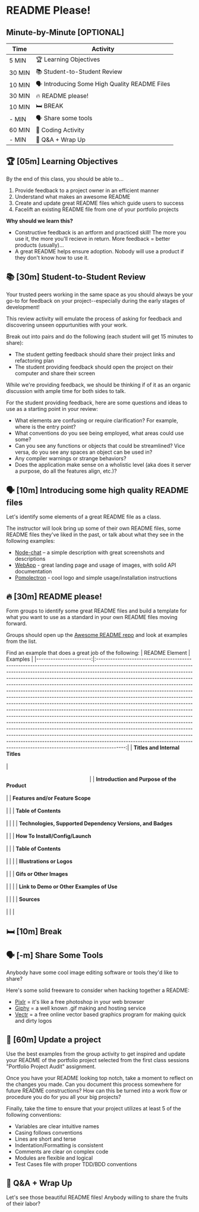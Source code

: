 # README Please!

## Minute-by-Minute [OPTIONAL]

|**Time**  | **Activity**              |
 --------- | ------------------------- |
| 5 MIN     | 🏆 Learning Objectives    |
| 30 MIN    | 📚 Student-to-Student Review   |
| 10 MIN    | 🗣️ Introducing Some High Quality README Files   |
| 30 MIN    | 🔥 README please!    |
| 10 MIN    | 🛏️ BREAK                     |
| - MIN    | 🗣️ Share some tools   |
| 60 MIN    | 🚜 Coding Activity     |
| - MIN     | 💪 Q&A + Wrap Up       |



## 🏆 [05m] Learning Objectives

By the end of this class, you should be able to...

1. Provide feedback to a project owner in an efficient manner
1. Understand what makes an awesome README
1. Create and update great README files which guide users to success
1. Facelift an existing README file from one of your portfolio projects


**Why should we learn this?**
- Constructive feedback is an artform and practiced skill! The more you use it, the more you'll recieve in return. More feedback = better products (usually)...
- A great README helps ensure adoption. Nobody will use a product if they don't know how to use it.



## 📚 [30m] Student-to-Student Review 

Your trusted peers working in the same space as you should always be your go-to for feedback on your project--especially during the early stages of development!


This review activity will emulate the process of asking for feedback and discovering unseen oppurtunities with your work.


Break out into pairs and do the following (each student will get 15 minutes to share):
- The student getting feedback should share their project links and refactoring plan
- The student providing feedback should open the project on their computer and share their screen


While we're providing feedback, we should be thinking if of it as an organic discussion with ample time for both sides to talk.


For the student providing feedback, here are some questions and ideas to use as a starting point in your review:
- What elements are confusing or require clarification? For example, where is the entry point?
- What conventions do you see being employed, what areas could use some?
- Can you see any functions or objects that could be streamlined? Vice versa, do you see any spaces an object can be used in?
- Any compiler warnings or strange behaviors?
- Does the application make sense on a wholistic level (aka does it server a purpose, do all the features align, etc.)?



## 🗣️ [10m] Introducing some high quality README files

Let's identify some elements of a great README file as a class.


The instructor will look bring up some of their own README files, some README files they've liked in the past, or talk about what they see in the following examples:
- [Node-chat](https://github.com/igorantun/node-chat) – a simple description with great screenshots and descriptions
- [WebApp](https://github.com/iharsh234/WebApp) - great landing page and usage of images, with solid API documentation
- [Pomolectron]() - cool logo and simple usage/installation instructions



## 🔥 [30m] README please! 

Form groups to identify some great README files and build a template for what you want to use as a standard in your own README files moving forward.


Groups should open up the [Awesome README repo](https://github.com/matiassingers/awesome-readme) and look at examples from the list. 


Find an example that does a great job of the following:
|                   README Element |                                                                                                                                                                                                                                                                                                                                                                                                                                                                                                                                                                    Examples                                                                                                                                                                                                                                                                                                                                                                                                                                                                                                                                                                    |
|-----------------------:|:------------------------------------------------------------------------------------------------------------------------------------------------------------------------------------------------------------------------------------------------------------------------------------------------------------------------------------------------------------------------------------------------------------------------------------------------------------------------------------------------------------------------------------------------------------------------------------------------------------------------------------------------------------------------------------------------------------------------------------------------------------------------------------------------------------------------------------------------------------------------------------------------------------------------------------------------------------------------------------------------------------------------------------------------------------------------------------------------------------------------------------------------:|
| **Titles and Internal Titles**<br><br> | &nbsp;&nbsp;&nbsp;&nbsp;&nbsp;&nbsp;&nbsp;&nbsp;&nbsp;&nbsp;&nbsp;&nbsp;&nbsp;&nbsp;&nbsp;&nbsp;&nbsp;&nbsp;&nbsp;&nbsp;&nbsp;&nbsp;&nbsp;&nbsp;&nbsp;&nbsp;&nbsp;&nbsp;&nbsp;&nbsp;&nbsp;&nbsp;&nbsp;&nbsp;&nbsp;&nbsp;&nbsp;&nbsp;&nbsp;&nbsp;&nbsp;&nbsp;&nbsp;&nbsp;&nbsp;&nbsp;&nbsp;&nbsp;&nbsp;&nbsp;&nbsp;&nbsp;&nbsp;&nbsp;&nbsp;&nbsp;&nbsp;&nbsp;&nbsp;&nbsp;&nbsp;&nbsp;&nbsp;&nbsp;&nbsp;&nbsp;&nbsp;&nbsp;&nbsp;&nbsp;&nbsp;&nbsp;&nbsp;&nbsp;&nbsp;&nbsp;&nbsp;&nbsp;&nbsp;&nbsp;&nbsp;&nbsp;&nbsp;&nbsp;&nbsp;&nbsp;&nbsp;&nbsp;&nbsp;&nbsp;&nbsp;&nbsp;&nbsp;&nbsp;&nbsp;&nbsp;&nbsp;&nbsp;&nbsp;&nbsp;&nbsp;&nbsp;&nbsp;&nbsp;&nbsp;&nbsp;&nbsp;&nbsp;&nbsp;&nbsp;&nbsp;&nbsp;&nbsp;&nbsp;&nbsp;&nbsp;&nbsp;&nbsp;&nbsp;&nbsp;&nbsp;&nbsp;&nbsp;&nbsp;&nbsp;&nbsp;&nbsp;&nbsp;&nbsp;&nbsp;&nbsp;&nbsp;&nbsp;&nbsp;&nbsp;&nbsp;&nbsp;&nbsp;&nbsp;&nbsp;&nbsp;&nbsp;&nbsp;&nbsp;&nbsp;&nbsp;&nbsp;&nbsp;&nbsp;&nbsp;&nbsp;&nbsp;&nbsp;&nbsp;&nbsp;&nbsp;&nbsp;&nbsp;&nbsp;&nbsp;&nbsp;&nbsp;&nbsp;&nbsp;&nbsp;&nbsp;&nbsp;&nbsp;&nbsp;&nbsp;&nbsp;&nbsp;&nbsp;&nbsp;&nbsp;&nbsp;&nbsp;&nbsp;&nbsp;&nbsp;&nbsp;&nbsp;&nbsp;&nbsp; |
| **Introduction and Purpose of the Product** <br><br> |
| **Features and/or Feature Scope** <br><br> |                                                                                                                                                                                                                                                                                                                                                                                                                                                                                                                                                                                                                                                                                                                                                                                                                                                                                                                                                                                                                                                                                                                                                  |
| **Table of Contents**       <br><br> |                                                                                                                                                                                                                                                                                                                                                                                                                                                                                                                                                                                                                                                                                                                                                                                                                                                                                                                                                                                                                                                                                                                                                  |                                                                                                                                                                                                                                                                                                                                                                                                                                                                                                                                                                                                                                                                                                                                                                                                                                                                                                                                                                                                                                                                                                                                           |
| **Technologies, Supported Dependency Versions, and Badges** <br><br> |                                                                                                                                                                                                                                                                                                                                                                                                                                                                                                                                                                                                                                                                                                                                                                                                                                                                                                                                                                                                                                                                                                                                                  |
| **How To Install/Config/Launch**       <br><br> |                                                                                                                                                                                                                                                                                                                                                                                                                                                                                                                                                                                                                                                                                                                                                                                                                                                                                                                                                                                                                                                                                                                                                  |
| **Table of Contents**       <br><br> |                                                                                                                                                                                                                                                                                                                                                                                                                                                                                                                                                                                                                                                                                                                                                                                                                                                                                                                                                                                                                                                                                                                                                  |                                                                                                                                                                                                                                                                                                                                                                                                                                                                                                                                                                                                                                                                                                                                                                                                                                                                                                                                                                                                                                                                                                                                           |
| **Illustrations or Logos**    <br><br> |                                                                                                                                                                                                                                                                                                                                                                                                                                                                                                                                                                                                                                                                                                                                                                                                                                                                                                                                                                                                                                                                                                                                                  |
| **Gifs or Other Images**       <br><br> |                                                                                                                                                                                                                                                                                                                                                                                                                                                                                                                                                                                                                                                                                                                                                                                                                                                                                                                                                                                                                                                                                                                                                  |                                                                                                                                                                                                                                                                                                                                                                                                                                                                                                                                                                                                                                                                                                                                                                                                                                                                                                                                                                                                                                                                                                                                           |
| **Link to Demo or Other Examples of Use**       <br><br> |                                                                                                                                                                                                                                                                                                                                                                                                                                                                                                                                                                                                                                                                                                                                                                                                                                                                                                                                                                                                                                                                                                                                                  |                                                                                                                                                                                                                                                                                                                                                                                                                                                                                                                                                                                                                                                                                                                                                                                                                                                                                                                                                                                                                                                                                                                                           |
| **Sources**       <br><br> |                                                                                                                                                                                                                                                                                                                                                                                                                                                                                                                                                                                                                                                                                                                                                                                                                                                                                                                                                                                                                                                                                                                                                  |                                                                                                                                                                                                                                                                                                                                                                                                                                                                                                                                                                                                                                                                                                                                                                                                                                                                                                                                                                                                                                                                                                                                           |


## 🛏️ [10m] Break



## 🗣️ [-m] Share Some Tools

Anybody have some cool image editing software or tools they'd like to share?


Here's some solid freeware to consider when hacking together a README:
- [Pixlr](https://pixlr.com/x/) = it's like a free photoshop in your web browser
- [Giphy](https://giphy.com/create/gifmaker) = a well known .gif making and hosting service
- [Vectr](https://vectr.com) = a free online vector based graphics program for making quick and dirty logos



## 🚜 [60m] Update a project

Use the best examples from the group activity to get inspired and update your README of the portfolio project selected from the first class sessions "Portfolio Project Audit" assignment.


Once you have your README looking top notch, take a moment to reflect on the changes you made. Can you document this process somewhere for future README constructions? How can this be turned into a work flow or procedure you do for you all your big projects?


Finally, take the time to ensure that your project utilizes at least 5 of the following conventions:
- Variables are clear intuitive names
- Casing follows conventions
- Lines are short and terse 
- Indentation/Formatting is consistent 
- Comments are clear on complex code
- Modules are flexible and logical
- Test Cases file with proper TDD/BDD conventions



## 💪 Q&A + Wrap Up 

Let's see those beautiful README files! Anybody willing to share the fruits of their labor?

